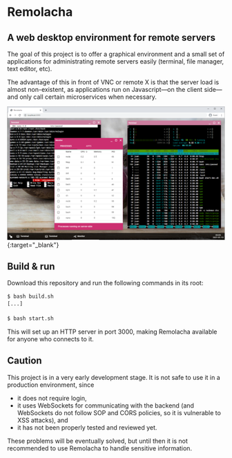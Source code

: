 # Remolacha

## A web desktop environment for remote servers

The goal of this project is to offer a graphical environment and a small set of applications for administrating remote servers easily (terminal, file manager, text editor, etc).

The advantage of this in front of VNC or remote X is that the server load is almost non-existent, as applications run on Javascript—on the client side—and only call certain microservices when necessary.

[![Preview](preview.png)](preview.png){:target="_blank"}

## Build \& run

Download this repository and run the following commands in its root:

```bash
$ bash build.sh
[...]

$ bash start.sh
```

This will set up an HTTP server in port 3000, making Remolacha available for anyone who connects to it.

## Caution

This project is in a very early development stage. It is not safe to use it in a production environment, since

* it does not require login,
* it uses WebSockets for communicating with the backend (and WebSockets do not follow SOP and CORS policies, so it is vulnerable to XSS attacks), and
* it has not been properly tested and reviewed yet.

These problems will be eventually solved, but until then it is not recommended to use Remolacha to handle sensitive information.
